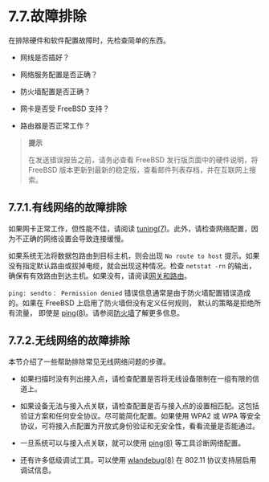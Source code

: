 # 7.7.故障排除

在排除硬件和软件配置故障时，先检查简单的东西。

- 网线是否插好？

- 网络服务配置是否正确？

- 防火墙配置是否正确？

- 网卡是否受 FreeBSD 支持？

- 路由器是否正常工作？ 

> **提示**
>
> 在发送错误报告之前，请务必查看 FreeBSD 发行版页面中的硬件说明，将 FreeBSD 版本更新到最新的稳定版，查看邮件列表存档，并在互联网上搜索。

## 7.7.1.有线网络的故障排除

如果网卡正常工作，但性能不佳，请阅读 [tuning(7)](https://man.freebsd.org/cgi/man.cgi?query=tuning&sektion=7&format=html)。此外，请检查网络配置，因为不正确的网络设置会导致连接缓慢。

如果系统无法将数据包路由到目标主机，则会出现 `No route to host` 提示。如果没有指定默认路由或拔掉电缆，就会出现这种情况。检查 `netstat -rn` 的输出，确保有有效路由到达主机。如果没有，请阅读[网关和路由](https://docs.freebsd.org/en/books/handbook/advanced-networking/#network-routing)。

`ping: sendto： Permission denied` 错误信息通常是由于防火墙配置错误造成的。如果在 FreeBSD 上启用了防火墙但没有定义任何规则， 默认的策略是拒绝所有流量， 即使是 [ping(8)](https://man.freebsd.org/cgi/man.cgi?query=ping&sektion=8&format=html)。请参阅[防火墙](https://docs.freebsd.org/en/books/handbook/firewalls/#firewalls)了解更多信息。

## 7.7.2.无线网络的故障排除

本节介绍了一些帮助排除常见无线网络问题的步骤。

- 如果扫描时没有列出接入点，请检查配置是否将无线设备限制在一组有限的信道上。

- 如果设备无法与接入点关联，请检查配置是否与接入点的设置相匹配。这包括验证方案和任何安全协议。尽可能简化配置。如果使用 WPA2 或 WPA 等安全协议，可将接入点配置为开放式身份验证和无安全性，看看流量是否能通过。

- 一旦系统可以与接入点关联，就可以使用 [ping(8)](https://man.freebsd.org/cgi/man.cgi?query=ping&sektion=8&format=html) 等工具诊断网络配置。

- 还有许多低级调试工具。可以使用 [wlandebug(8)](https://man.freebsd.org/cgi/man.cgi?query=wlandebug&sektion=8&format=html) 在 802.11 协议支持层启用调试信息。